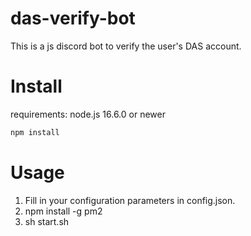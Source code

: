 # das-verify-bot

This is a js discord bot to verify the user's DAS account.

# Install

requirements: node.js 16.6.0 or newer
```bash
npm install
```

# Usage

1. Fill in your configuration parameters in config.json.
2. npm install -g pm2
3. sh start.sh